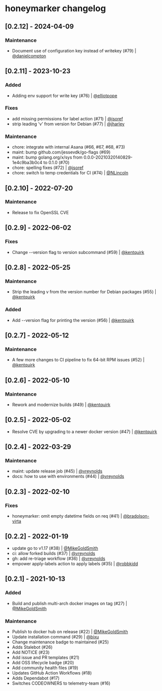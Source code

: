 # honeymarker changelog

## [0.2.12] - 2024-04-09

### Maintenance

- Document use of configuration key instead of writekey (#79) | [@danielcompton](https://github.com/danielcompton)

## [0.2.11] - 2023-10-23

### Added

- Adding env support for write key (#76) | [@elliotpope](https://github.com/elliottpope)

### Fixes

- add missing permissions for label action (#71) | [@jsoref](https://github.com/jsoref)
- strip leading 'v' from version for Debian (#77) | [@jharley](https://github.com/jharley)

### Maintenance

- chore: integrate with internal Asana (#66, #67, #68, #73)
- maint: bump github.com/jessevdk/go-flags (#69)
- maint: bump golang.org/x/sys from 0.0.0-20210320140829-1e4c9ba3b0c4 to 0.1.0 (#70)
- chore: spelling fixes (#72) | [@jsoref](https://github.com/jsoref)
- chore: switch to temp credentials for CI (#74) | [@NLincoln](https://github.com/nlincoln)

## [0.2.10] - 2022-07-20

### Maintenance

- Release to fix OpenSSL CVE

## [0.2.9] - 2022-06-02

### Fixes
- Change --version flag to version subcommand (#59) | [@kentquirk](https://github.com/kentquirk)

## [0.2.8] - 2022-05-25

### Maintenance

- Strip the leading v from the version number for Debian packages (#55) | [@kentquirk](https://github.com/kentquirk)

### Added
- Add --version flag for printing the version (#56) | [@kentquirk](https://github.com/kentquirk)

## [0.2.7] - 2022-05-12

### Maintenance

- A few more changes to CI pipeline to fix 64-bit RPM issues (#52) | [@kentquirk](https://github.com/kentquirk)

## [0.2.6] - 2022-05-10

### Maintenance

- Rework and modernize builds (#49) | [@kentquirk](https://github.com/kentquirk)

## [0.2.5] - 2022-05-02

- Resolve CVE by upgrading to a newer docker version (#47) | [@kentquirk](https://github.com/kentquirk)

## [0.2.4] - 2022-03-29

### Maintenance

- maint: update release job (#45) | [@vreynolds](https://github.com/vreynolds)
- docs: how to use with environments (#44) | [@vreynolds](https://github.com/vreynolds)

## [0.2.3] - 2022-02-10

### Fixes

- honeymarker: omit empty datetime fields on req (#41) | [@bradolson-virta](https://github.com/bradolson-virta)

## [0.2.2] - 2022-01-19

- update go to v1.17 (#38) | [@MikeGoldSmith](https://github.com/MikeGoldsmith)
- ci: allow forked builds (#37) | [@vreynolds](https://github.com/vreynolds)
- gh: add re-triage workflow (#36) | [@vreynolds](https://github.com/vreynolds)
- empower apply-labels action to apply labels (#35) | [@robbkidd](https://github.com/robbkidd)

## [0.2.1] - 2021-10-13

### Added

- Build and publish multi-arch docker images on tag (#27) | [@MikeGoldSmith](https://github.com/MikeGoldsmith)

### Maintenance

- Publish to docker hub on release (#22) | [@MikeGoldSmith](https://github.com/MikeGoldsmith)
- Update installation command (#29) | [@bixu](https://github.com/bixu)
- Change maintenance badge to maintained (#25)
- Adds Stalebot (#26)
- Add NOTICE (#23)
- Add issue and PR templates (#21)
- Add OSS lifecycle badge (#20)
- Add community health files (#19)
- Updates GitHub Action Workflows (#18)
- Adds Dependabot (#17)
- Switches CODEOWNERS to telemetry-team (#16)
